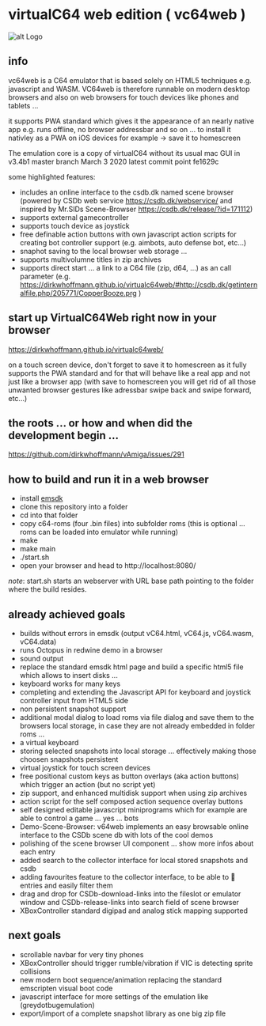 # virtualC64 web edition ( vc64web )

![alt Logo](http://www.dirkwhoffmann.de/software/images/banner-vcweb3.jpg)

## info
vc64web is a C64 emulator that is based solely on HTML5 techniques e.g. javascript and WASM. VC64web is therefore runnable on modern desktop browsers and also on web browsers for touch devices like phones and tablets ... 

it supports PWA standard which gives it the appearance of an nearly native app e.g. runs offline, no browser addressbar and so on  ... to install it nativley as a PWA on iOS devices for example -> save it to homescreen 

The emulation core is a copy of virtualC64 without its usual mac GUI in v3.4b1 master branch March 3 2020 latest commit point fe1629c

some highlighted features: 
* includes an online interface to the csdb.dk named scene browser (powered by CSDb web service https://csdb.dk/webservice/ and inspired by Mr.SIDs Scene-Browser https://csdb.dk/release/?id=171112) 
* supports external gamecontroller
* supports touch device as joystick
* free definable action buttons with own javascript action scripts for creating bot controller support (e.g. aimbots, auto defense bot, etc...)   
* snaphot saving to the local browser web storage ...
* supports multivolumne titles in zip archives
* supports direct start ... a link to a C64 file (zip, d64, ...) as an call parameter (e.g.  https://dirkwhoffmann.github.io/virtualc64web/#http://csdb.dk/getinternalfile.php/205771/CopperBooze.prg ) 


## start up VirtualC64Web right now in your browser
https://dirkwhoffmann.github.io/virtualc64web/

on a touch screen device, don't forget to save it to homescreen as it fully supports the PWA standard and for that will behave like a real app and not just like a browser app (with save to homescreen you will get rid of all those unwanted browser gestures like adressbar swipe back and swipe forward, etc...)  

## the roots ... or how and when did the development begin ...
https://github.com/dirkwhoffmann/vAmiga/issues/291

## how to build and run it in a web browser 
* install [emsdk](https://emscripten.org/docs/getting_started/downloads.html) 
* clone this repository into a folder 
* cd into that folder
* copy c64-roms (four .bin files) into subfolder roms (this is optional ... roms can be loaded into emulator while running)
* make 
* make main
* ./start.sh
* open your browser and head to http://localhost:8080/

_note_: start.sh starts an webserver with URL base path pointing to the folder where the build resides.

## already achieved goals 
* builds without errors in emsdk  (output vC64.html, vC64.js, vC64.wasm, vC64.data)
* runs Octopus in redwine demo in a browser
* sound output
* replace the standard emsdk html page and build a specific html5 file which allows to insert disks ... 
* keyboard works for many keys 
* completing and extending the Javascript API for keyboard and joystick controller input from  HTML5 side
* non persistent snapshot support
* additional modal dialog to load roms via file dialog and save them to the browsers local storage, in case they are not already embedded in folder roms ...   
* a virtual keyboard
* storing selected snapshots into local storage ... effectively making those choosen snapshots persistent 
* virtual joystick for touch screen devices
* free positional custom keys as button overlays (aka action buttons) which trigger an action (but no script yet)
* zip support, and enhanced multidisk support when using zip archives 
* action script for the self composed action sequence overlay buttons 
* self designed editable javascript miniprograms which for example are able to control a game ... yes ... bots
* Demo-Scene-Browser: v64web implements an easy browsable online interface to the CSDb scene db with lots of the cool demos 
* polishing of the scene browser UI component ... show more infos about each entry
* added search to the collector interface for local stored snapshots and csdb
* adding favourites feature to the collector interface, to be able to 💖 entries and easily filter them 
* drag and drop for CSDb-download-links into the fileslot or emulator window and CSDb-release-links into search field of scene browser
* XBoxController standard digipad and analog stick mapping supported

## next goals
* scrollable navbar for very tiny phones
* XBoxController should trigger rumble/vibration if VIC is detecting sprite collisions
* new  modern boot sequence/animation  replacing the standard emscripten visual boot code 
* javascript interface for more settings of the emulation like (greydotbugemulation) 
* export/import of a complete snapshot library as one big zip file 
